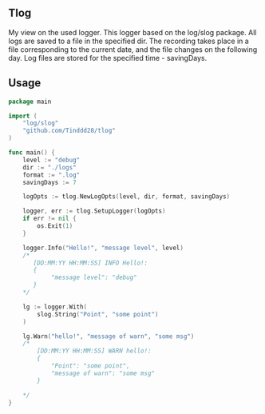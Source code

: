 ## Tlog
My view on the used logger.
This logger based on the log/slog package.
All logs are saved to a file in the specified dir. The recording takes place in a file corresponding to the current date, and the file changes on the following day. Log files are stored for the specified time - savingDays.

## Usage
```go
package main

import (
    "log/slog"
    "github.com/Tinddd28/tlog"
)

func main() {
    level := "debug" 
    dir := "./logs"
    format := ".log"
    savingDays := 7

    logOpts := tlog.NewLogOpts(level, dir, format, savingDays)

    logger, err := tlog.SetupLogger(logOpts)
    if err != nil {
        os.Exit(1)
    }

    logger.Info("Hello!", "message level", level)
    /*
       [DD:MM:YY HH:MM:SS] INFO Hello!: 
       {
            "message level": "debug"
       }
    */

    lg := logger.With(
        slog.String("Point", "some point")
    )

    lg.Warn("hello!", "message of warn", "some msg")
    /*
        [DD:MM:YY HH:MM:SS] WARN hello!:
        {
            "Point": "some point",
            "message of warn": "some msg"
        }

    */
}

```
